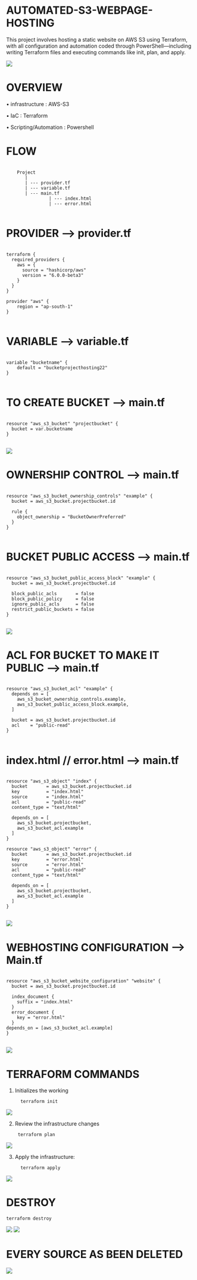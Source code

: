 # AUTOMATED-S3-WEBPAGE-HOSTING

 This project involves hosting a static website on AWS S3 using Terraform, with all configuration and automation coded through PowerShell—including writing Terraform files and executing commands like init, plan, and apply.

 <img src="https://github.com/gowtthamm/AUTOMATED-S3-WEB-HOSTING/blob/f989bbdd7c11567635cf0db51728e037c40f2abc/OVERVIEW.png"  />

# OVERVIEW 

• infrastructure : AWS-S3 

• IaC : Terraform 

• Scripting/Automation : Powershell 

# FLOW
<pre>
<code>
	Project
	   |
	   | --- provider.tf
	   | --- variable.tf
	   | --- main.tf  
	            | --- index.html
	            | --- error.html
</code>
</pre>


 # PROVIDER --> provider.tf

<pre>
<code>
terraform {
  required_providers {
    aws = {
      source = "hashicorp/aws"
      version = "6.0.0-beta3"
    }
  }
}

provider "aws" {
	region = "ap-south-1"
}
</code> 
</pre>

# VARIABLE --> variable.tf
<pre>
<code>
variable "bucketname" {
	default = "bucketprojecthosting22"
}	
</code>
</pre>

# TO CREATE BUCKET --> main.tf

<pre>
<code>
resource "aws_s3_bucket" "projectbucket" {
  bucket = var.bucketname
}
</code>
</pre>

<img src="https://github.com/gowtthamm/AUTOMATED-S3-WEB-HOSTING/blob/a032d97d5f88709fb288a9525383c961532a0593/Bucket%20Created.png" />

# OWNERSHIP CONTROL --> main.tf

<pre>
<code>
resource "aws_s3_bucket_ownership_controls" "example" {
  bucket = aws_s3_bucket.projectbucket.id

  rule {
    object_ownership = "BucketOwnerPreferred"
  }
}
</code>
</pre>

# BUCKET PUBLIC ACCESS --> main.tf

<pre>
<code>
resource "aws_s3_bucket_public_access_block" "example" {
  bucket = aws_s3_bucket.projectbucket.id

  block_public_acls       = false
  block_public_policy     = false
  ignore_public_acls      = false
  restrict_public_buckets = false
}
</code>
</pre>

<img src="https://github.com/gowtthamm/AUTOMATED-S3-WEB-HOSTING/blob/b8d78ebd6f937410bdb1d58309ebfed92da54216/public%20access.png"/>

# ACL FOR BUCKET TO MAKE IT PUBLIC --> main.tf

<pre>
<code>
resource "aws_s3_bucket_acl" "example" {
  depends_on = [
    aws_s3_bucket_ownership_controls.example,
    aws_s3_bucket_public_access_block.example,
  ]

  bucket = aws_s3_bucket.projectbucket.id
  acl    = "public-read"
}
</code>
</pre>


#  index.html // error.html --> main.tf
<pre>
<code>
resource "aws_s3_object" "index" {
  bucket       = aws_s3_bucket.projectbucket.id
  key          = "index.html"
  source       = "index.html"
  acl          = "public-read"
  content_type = "text/html"

  depends_on = [
    aws_s3_bucket.projectbucket,
    aws_s3_bucket_acl.example
  ]
}

resource "aws_s3_object" "error" {
  bucket       = aws_s3_bucket.projectbucket.id
  key          = "error.html"
  source       = "error.html"
  acl          = "public-read"
  content_type = "text/html"

  depends_on = [
    aws_s3_bucket.projectbucket,
    aws_s3_bucket_acl.example
  ]
}
</code>
</pre>

<img src="https://github.com/gowtthamm/AUTOMATED-S3-WEB-HOSTING/blob/3300d19ecd027ab8730de80dbff7a31d0dd9a156/Object.png"  />

# WEBHOSTING CONFIGURATION --> Main.tf

<pre>
<code>
resource "aws_s3_bucket_website_configuration" "website" {
  bucket = aws_s3_bucket.projectbucket.id

  index_document {
    suffix = "index.html"
  }
  error_document {
    key = "error.html"
  }
depends_on = [aws_s3_bucket_acl.example]
}
</code>
</pre>

<img src="https://github.com/gowtthamm/AUTOMATED-S3-WEB-HOSTING/blob/209b338f98da79dcc2cd0e19088db4772e564570/weblink.png"  />

# TERRAFORM COMMANDS 

1.  Initializes the working

          terraform init

<img src="https://github.com/gowtthamm/AUTOMATED-S3-WEB-HOSTING/blob/2980c712875180f19bb75522603e34cc12715147/init.png" />
     
2.  Review the infrastructure changes

         terraform plan

<img src="https://github.com/gowtthamm/AUTOMATED-S3-WEB-HOSTING/blob/dbcd8b5629c97509e3076550d63e76c29ff88c63/plan.png" />

3.  Apply the infrastructure:

          terraform apply

<img src="https://github.com/gowtthamm/AUTOMATED-S3-WEB-HOSTING/blob/471a0da09542884be0f2073352dfa6880ec5d5a9/Output.png" />


# DESTROY 

	terraform destroy 
 
<img src="https://github.com/gowtthamm/AUTOMATED-S3-WEB-HOSTING/blob/4e02e4e31f31c9c88cf619b9d6e44380d8c749b1/destroy.png" />
<img src="https://github.com/gowtthamm/AUTOMATED-S3-WEB-HOSTING/blob/ae28d424b5a75279efaf75dc05c7cfc1f8f556f6/Destroyedcmd.png" />

# EVERY SOURCE AS BEEN DELETED 

<img src="https://github.com/gowtthamm/AUTOMATED-S3-WEB-HOSTING/blob/38c853404b9b01d0e394aef398371da65b641c71/Destroyed.png"/>



